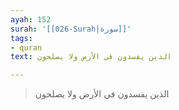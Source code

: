 ```yaml
---
ayah: 152
surah: '[[026-Surah|سورة]]'
tags:
- quran
text: الذين يفسدون في الأرض ولا يصلحون

---
```

> الذين يفسدون في الأرض ولا يصلحون
